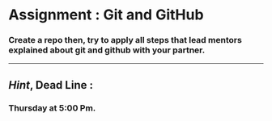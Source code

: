 
# Assignment : Git and GitHub 

### Create a repo then, try to apply all steps that lead mentors explained about git and github with your partner. 


<hr />

## *Hint*, Dead Line : 

### Thursday at 5:00 Pm.
 